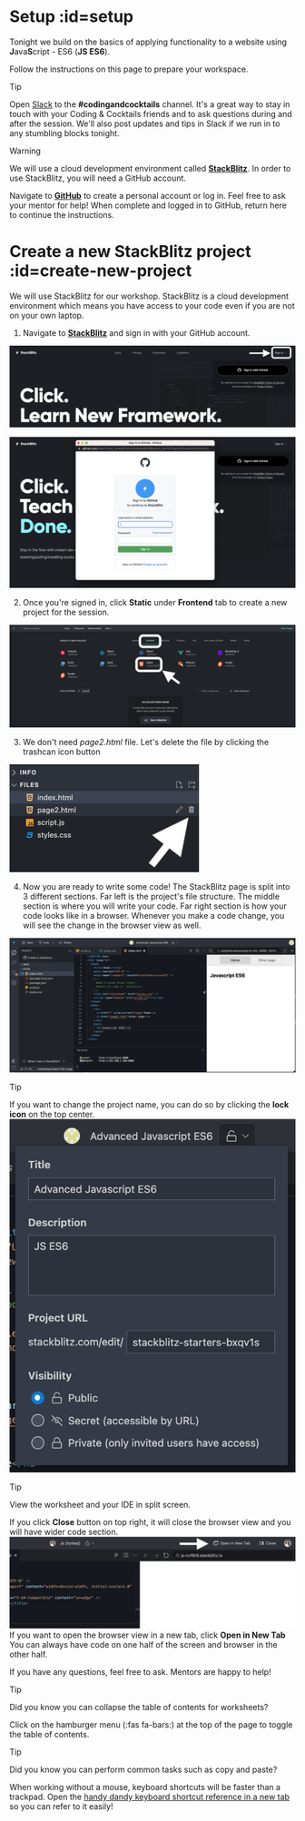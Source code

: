 # Setup :id=setup

Tonight we build on the basics of applying functionality to a website using **J**ava**S**cript - ES6 (**JS ES6**).

Follow the instructions on this page to prepare your workspace.

> [!TIP]
> Open [Slack](http://kcwit.slack.com/) to the **#codingandcocktails** channel. It's a great way to stay in touch with your Coding & Cocktails friends and to ask questions during and after the session. We'll also post updates and tips in Slack if we run in to any stumbling blocks tonight.

> [!WARNING]
> We will use a cloud development environment called [**StackBlitz**](https://stackblitz.com/). In order to use StackBlitz, you will need a GitHub account.
>
> Navigate to [**GitHub**](https://github.com) to create a personal account or log in. Feel free to ask your mentor for help! When complete and logged in to GitHub, return here to continue the instructions.

# Create a new StackBlitz project :id=create-new-project

We will use StackBlitz for our workshop. StackBlitz is a cloud development environment which means you have access to your code even if you are not on your own laptop.

1. Navigate to [**StackBlitz**](https://stackblitz.com/) and sign in with your GitHub account.

![](./images/stackblitz-signin.png ":class=image-border")

![](./images/stackblitz-github.png ":class=image-border")

2. Once you're signed in, click **Static** under **Frontend** tab to create a new project for the session.

![](./images/stackblitz-create-project.png ":class=image-border")

3. We don't need _page2.html_ file. Let's delete the file by clicking the trashcan icon button

![](./images/stackblitz-delete-file.png ":class=image-border")

4. Now you are ready to write some code! The StackBlitz page is split into 3 different sections. Far left is the project's file structure. The middle section is where you will write your code. Far right section is how your code looks like in a browser. Whenever you make a code change, you will see the change in the browser view as well.

![](./images/stackblitz-project-view.png ":class=image-border")

> [!TIP]
> If you want to change the project name, you can do so by clicking the **lock icon** on the top center.
> ![](./images/stackblitz-project-name-change.png ":class=image-border")

> [!TIP]
> View the worksheet and your IDE in split screen.
>
> If you click **Close** button on top right, it will close the browser view and you will have wider code section.
> ![](./images/stackblitz-open-tab.png ":class=image-border")
> If you want to open the browser view in a new tab, click **Open in New Tab**
> You can always have code on one half of the screen and browser in the other half.
>
> If you have any questions, feel free to ask. Mentors are happy to help!

> [!TIP]
> Did you know you can collapse the table of contents for worksheets?
>
> Click on the hamburger menu (:fas fa-bars:) at the top of the page to toggle the table of contents.

> [!TIP]
> Did you know you can perform common tasks such as copy and paste?
>
> When working without a mouse, keyboard shortcuts will be faster than a trackpad. Open the [handy dandy keyboard shortcut reference in a new tab](/javascript/references/ ":target=_blank") so you can refer to it easily!
